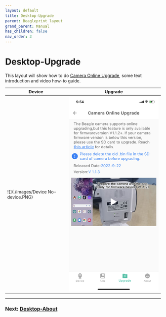 ```yaml
---
layout: default
title: Desktop-Upgrade
parent: Beagleprint layout
grand_parent: Manual
has_children: false
nav_order: 3
---
```


# Desktop-Upgrade

This layout will show how to do [Camera Online Upgrade](https://www.youtube.com/watch?v=vFqlzl1x9Yo), some text introduction and video how-to guide.

|Device|Upgrade|
|-|-|
|![](./images/Device No-device.PNG)|![](./images/Upgrade.PNG)|

---
### Next: [Desktop-About](/Beaglecam/docs/Manual/Beagleprint%20About.md)
